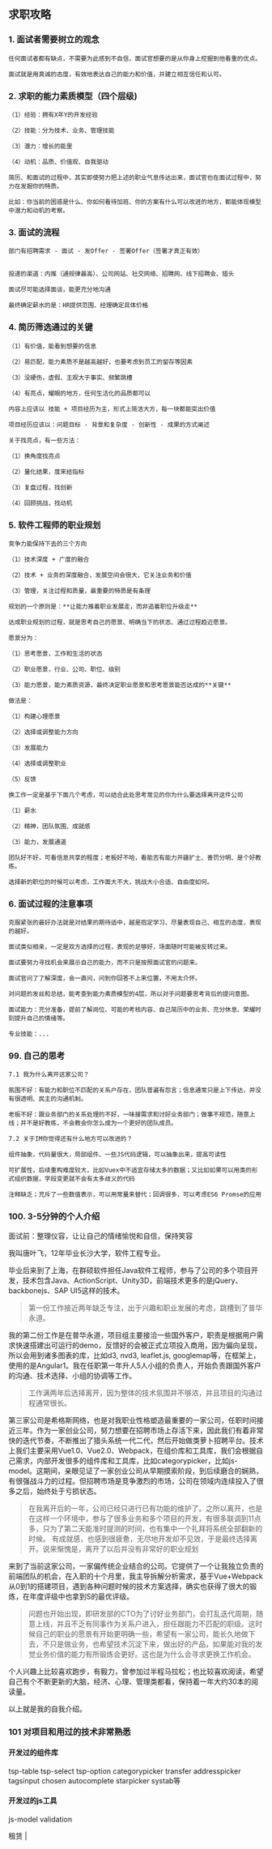 ## 求职攻略

### 1. 面试者需要树立的观念


	任何面试者都有缺点，不需要为此感到不自信，面试官想要的是从你身上挖掘到他看重的优点。
	
	面试就是用真诚的态度，有效地表达自己的能力和价值，并建立相互信任和认可。
	
### 2. 求职的能力素质模型（四个层级)

	（1）经验：拥有X年Y的开发经验
	
	（2）技能：分为技术、业务、管理技能
	
	（3）潜力：增长的能里
	
	（4）动机：品质、价值观、自我驱动
	
	简历、和面试的过程中，其实即使努力把上述的职业气息传达出来，面试官也在面试过程中，努力在发掘你的特质。
	
	比如：你当前的困惑是什么、你如何看待加班、你的方案有什么可以改进的地方，都能体现模型中潜力和动机的考察。
	
		
### 3. 面试的流程


	部门有招聘需求 - 面试 - 发Offer - 签署Offer（签署才真正有效）
	
	
	投递的渠道：内推（通规律最高）、公司网站、社交网络、招聘网、线下招聘会、猎头
	
	面试尽可能选择面谈，能更充分地沟通
	
	最终确定薪水的是：HR提供范围、经理确定具体价格
	
### 4. 	简历筛选通过的关键

	（1）有价值，能看到想要的信息
	
	（2）易匹配，能力素质不是越高越好，也要考虑到员工的留存等因素
	
	（3）没硬伤，虚假、主观大于事实、频繁跳槽
	
	（4）有亮点，耀眼的地方，任何生活化的品质都可以
	
	内容上应该以 技能 + 项目经历为主，形式上简洁大方，每一块都能突出价值
	
	项目经历应该以：问题目标 - 背景和复杂度 - 创新性 - 成果的方式阐述
	
	关于找亮点，有一些方法：
	
	（1）换角度找亮点
	
	（2）量化结果，度来给指标
	
	（3）复盘过程，找创新
	
	（4）回顾挑战，找动机
	
	
### 5. 软件工程师的职业规划

	竞争力能保持下去的三个方向
	
	（1）技术深度 + 广度的融合
	
	（2）技术 + 业务的深度融合，发展空间会很大，它关注业务和价值
	
	（3）管理，关注过程和质量，最重要的特质是有条理
	
	规划的一个原则是：**让能力推着职业发展走，而非追着职位升级走**
	
	达成职业规划的过程，就是思考自己的愿景、明确当下的状态、通过过程趋近愿景。
	
	愿景分为：
	
	（1）思考愿景，工作和生活的状态
	
	（2）职业愿景，行业、公司、职位、级别
	
	（3）能力愿景，能力素质资源，最终决定职业愿景和思考愿景能否达成的**关键**
	
	做法是：
	
	（1）构建心理愿景
	
	（2）选择或调整能力方向
	
	（3）发展能力
	
	（4）选择或调整职业
	
	（5）反馈
	
	换工作一定是基于下面几个考虑，可以结合此处思考常见的你为什么要选择离开这件公司
	
	（1）薪水
	
	（2）精神，团队氛围、成就感
	
	（3）能力，发展通道
	
	团队好不好，可看信息共享的程度；老板好不哈，看能否有能力开疆扩土、善罚分明、是个好教练。
	
	选择新的职位的时候可以考虑，工作面大不大，挑战大小合适、自由度如何。
	


### 6. 面试过程的注意事项

	克服紧张的最好办法就是对结果的期待适中，越是抱定学习、尽量表现自己、相互的态度，表现的越好。
	
	面试类似相亲，一定是双方选择的过程，表现的足够好，场面随时可能被反转过来。
	
	面试要努力寻找机会来展示自己的能力，而不只是按照面试官的问题来。
	
	面试官问了了解深度，会一直问，问到你回答不上来位置，不用太介怀。
	
	对问题的发丝和总结，能考查到能力素质模型的4层，所以对于问题要思考背后的提问意图。
	
	面试能力：充分准备，提前了解岗位、可能的考核内容、自己简历中的业务、充分休息、荣耀时刻提升自己的情绪等。
	
	专业技能：...

### 99. 自己的思考

	7.1 我为什么离开这家公司？
	
	氛围不好：有能力和职位不匹配的关系户存在，团队普遍有怨言；信息通常只是上下传达，并没有很透明、民主的沟通机制。
	
	老板不好：跟业务部门的关系处理的不好，一味接需求和讨好业务部门；做事不规范，随意上线；并不是好教练，不会教会你怎么成为一个更好的团队成员。
	
	7.2 关于IM你觉得还有什么地方可以改进的？
	
	组件抽象，代码量很大，局部组件、一些JS代码逻辑，可以抽象出来，提高可读性
	
	可扩展性，后续重构难度较大，比如Vuex中不适宜存储太多的数据；又比如如果可以用类的形式组织数据，字段变更就不会有太多歧义的代码
	
	注释缺乏；充斥了一些数值表示，可以用常量来替代；回调很多，可以考虑ES6 Promse的应用
	
	
### 100. 3-5分钟的个人介绍

面试前：整理仪容，让让自己的情绪愉悦和自信，保持笑容

我叫唐叶飞，12年毕业长沙大学，软件工程专业。

毕业后来到了上海，在群硕软件担任Java软件工程师，参与了公司的多个项目开发，技术包含Java、ActionScript、Unity3D，前端技术更多的是jQuery、backbonejs、SAP UI5这样的技术。

> 第一份工作接近两年缺乏专注，出于兴趣和职业发展的考虑，跳槽到了普华永道。

我的第二份工作是在普华永道，项目组主要接洽一些国外客户，职责是根据用户需求快速搭建出可运行的demo，反馈好的会被正式立项投入商用，因为偏向呈现，所以会用到诸多图表的库，比如d3, nvd3, leaflet.js, googlemap等，在框架上，使用的是Angular1。我在任职第一年升人5人小组的负责人，开始负责跟国外客户的沟通、技术选择、小组的协调等工作。

> 工作满两年后选择离开，因为整体的技术氛围并不够浓，并且项目的沟通过程通常很长。

第三家公司是希格斯网络，也是对我职业性格塑造最重要的一家公司，任职时间接近三年。作为一家创业公司，努力想要在招聘市场上存活下来，因此我们有着非常快的迭代节奏，不断推出了猎头系统一代二代，然后开始做类萝卜招聘平台。技术上我们主要采用Vue1.0、Vue2.0、Webpack，在组价库和工具库，我们会根据自己需求，内部开发很多的组件库和工具库，比如categorypicker，比如js-model。这期间，亲眼见证了一家创业公司从早期摸索阶段，到后续磨合的娴熟，有很强战斗力的过程。但招聘市场是竞争激烈的市场，公司在领域内连续投入了很多之后，始终处于亏损状态。

> 在我离开后的一年，公司已经只进行已有功能的维护了。之所以离开，也是在这样一个环境中，参与了很多业务和多个项目的开发，有很多联调到11点多，只为了第二天能准时提测的时间，也有集中一个礼拜将系统全部翻新的时候。 有成就感，也感到很疲惫，无尽地开发却不见效，于是最终选择离开。说来惭愧是，离开了以后并没有非常好的职业规划

来到了当前这家公司，一家偏传统企业结合的公司。它提供了一个让我独立负责的前端团队的机会，在入职的十个月里，我主导拆解分析需求，基于Vue+Webpack从0到1的搭建项目，遇到各种问题时候的技术方案选择，确实也获得了很大的锻炼，在年度评级中也拿到S的最优评级。

> 问题也开始出现，即研发部的CTO为了讨好业务部门，会打乱迭代周期，随意上线，并且不乏有同事作为关系户进入，担任跟能力不匹配的职级。这时候自己的职业的愿景有开始更明确一些，希望有一家公司，能长久地做下去，不只是做业务，也希望技术沉淀下来，做出好的产品，如果能对我的发觉业务价值的能力有所锻炼会更好。这也是为什么会寻求更换工作机会。

个人兴趣上比较喜欢跑步，有毅力，曾参加过半程马拉松；也比较喜欢阅读，希望自己有个不断更新的大脑，经济、心理、管理类都看，保持着一年大约30本的阅读量。

以上就是我的自我介绍。

### 101 对项目和用过的技术非常熟悉


#### 开发过的组件库

tsp-table tsp-select tsp-option categorypicker transfer addresspicker tagsinput chosen autocomplete starpicker systab等

#### 开发过的js工具

js-model validation

租赁 | 
 
 


